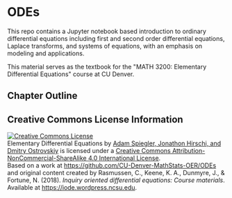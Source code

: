 # ODEs

This repo contains a Jupyter notebook based introduction to ordinary differential equations including first and second order differential equations, Laplace transforms, and systems of equations, with an emphasis on modeling and applications. 

This material serves as the textbook for the "MATH 3200: Elementary Differential Equations" course at CU Denver.

## Chapter Outline


## Creative Commons License Information
<a rel="license" href="https://creativecommons.org/licenses/by-nc-sa/4.0/"><img alt="Creative Commons License" style="border-width:0" src="https://i.creativecommons.org/l/by-nc-sa/4.0/80x15.png" /></a><br /><span xmlns:dct="http://purl.org/dc/terms/" property="dct:title">Elementary Differential Equations</span> by <a xmlns:cc="http://creativecommons.org/ns#" href="https://github.com/CU-Denver-MathStats-OER/ODEs" property="cc:attributionName" rel="cc:attributionURL">Adam Spiegler, Jonathon Hirschi, and Dmitry Ostrovskiy</a> is licensed under a <a rel="license" href="http://creativecommons.org/licenses/by-nc-sa/4.0/">Creative Commons Attribution-NonCommercial-ShareAlike 4.0 International License</a>.<br />Based on a work at <a xmlns:dct="http://purl.org/dc/terms/" href="https://github.com/CU-Denver-MathStats-OER/ODEs" rel="dct:source">https://github.com/CU-Denver-MathStats-OER/ODEs</a> and original content created by Rasmussen, C., Keene, K. A., Dunmyre, J., & Fortune, N. (2018). *Inquiry oriented differential equations: Course materials*. Available at <a href="https://iode.wordpress.ncsu.edu">https://iode.wordpress.ncsu.edu</a>.


